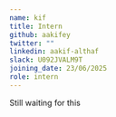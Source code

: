 ```yaml
---
name: kif
title: Intern
github: aakifey
twitter: ""
linkedin: aakif-althaf
slack: U092JVALM9T
joining_date: 23/06/2025
role: intern
---
```


Still waiting for this
